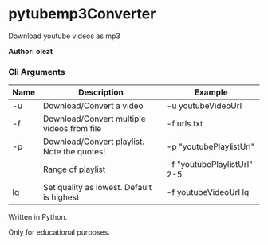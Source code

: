 # pytubemp3Converter
Download youtube videos as mp3

**Author: olezt**

### Cli Arguments
Name   |   Description   |   Example
------------ | ------------- | -------------
|-u 	  |  Download/Convert a video | -u youtubeVideoUrl
|-f   |  Download/Convert multiple videos from file | -f urls.txt
|-p   |  Download/Convert playlist. Note the quotes! | -p "youtubePlaylistUrl"
|  |  Range of playlist | -f "youtubePlaylistUrl" 2-5
|lq   |  Set quality as lowest. Default is highest | -f youtubeVideoUrl lq

Written in Python.<br>

Only for educational purposes.<br>
